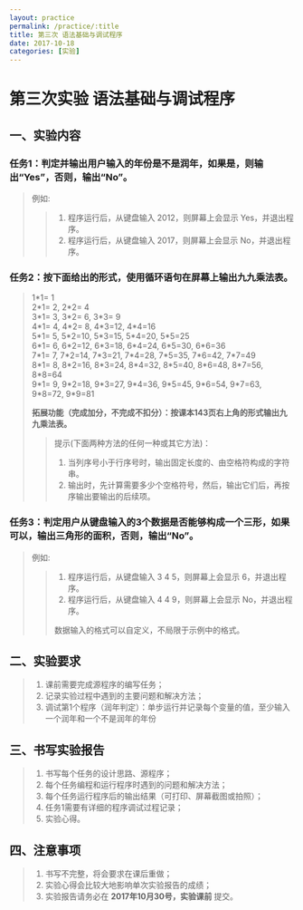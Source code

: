 ```yaml
---
layout: practice
permalink: /practice/:title
title: 第三次 语法基础与调试程序
date: 2017-10-18
categories: [实验]
---
```


# 第三次实验  语法基础与调试程序

## 一、实验内容
### 任务1：判定并输出用户输入的年份是不是润年，如果是，则输出“Yes”，否则，输出“No”。  
> 例如:
>>1. 程序运行后，从键盘输入 2012，则屏幕上会显示 Yes，并退出程序。
>>1. 程序运行后，从键盘输入 2017，则屏幕上会显示 No，并退出程序。

### 任务2：按下面给出的形式，使用循环语句在屏幕上输出九九乘法表。
>1\*1= 1    
>2\*1= 2, 2\*2= 4    
>3\*1= 3, 3\*2= 6, 3\*3= 9    
>4\*1= 4, 4\*2= 8, 4\*3=12, 4\*4=16    
>5\*1= 5, 5\*2=10, 5\*3=15, 5\*4=20, 5\*5=25    
>6\*1= 6, 6\*2=12, 6\*3=18, 6\*4=24, 6\*5=30, 6\*6=36    
>7\*1= 7, 7\*2=14, 7\*3=21, 7\*4=28, 7\*5=35, 7\*6=42, 7\*7=49    
>8\*1= 8, 8\*2=16, 8\*3=24, 8\*4=32, 8\*5=40, 8\*6=48, 8\*7=56, 8\*8=64    
>9\*1= 9, 9\*2=18, 9\*3=27, 9\*4=36, 9\*5=45, 9\*6=54, 9\*7=63, 9\*8=72, 9\*9=81
>    
> __拓展功能（完成加分，不完成不扣分）：按课本143页右上角的形式输出九九乘法表。__    
>>提示(下面两种方法的任何一种或其它方法)：    
>> 1. 当列序号小于行序号时，输出固定长度的、由空格符构成的字符串。
>> 1. 输出时，先计算需要多少个空格符号，然后，输出它们后，再按序输出要输出的后续项。

### 任务3：判定用户从键盘输入的3个数据是否能够构成一个三形，如果可以，输出三角形的面积，否则，输出“No”。
> 例如:
>>1. 程序运行后，从键盘输入 3 4 5，则屏幕上会显示 6，并退出程序。
>>1. 程序运行后，从键盘输入 4 4 9，则屏幕上会显示 No，并退出程序。
>>    
>>数据输入的格式可以自定义，不局限于示例中的格式。    


## 二、实验要求
> 1. 课前需要完成源程序的编写任务；
> 1. 记录实验过程中遇到的主要问题和解决方法；       
> 1. 调试第1个程序（润年判定）：单步运行并记录每个变量的值，至少输入一个润年和一个不是润年的年份

## 三、书写实验报告
> 1. 书写每个任务的设计思路、源程序；
> 1. 每个任务编程和运行程序时遇到的问题和解决方法；
> 1. 每个任务运行程序后的输出结果（可打印、屏幕截图或拍照）；
> 1. 任务1需要有详细的程序调试过程记录；
> 1. 实验心得。

## 四、注意事项
> 1. 书写不完整，将会要求在课后重做；
> 1. 实验心得会比较大地影响单次实验报告的成绩；
> 1. 实验报告请务必在 __2017年10月30号，实验课前__ 提交。
